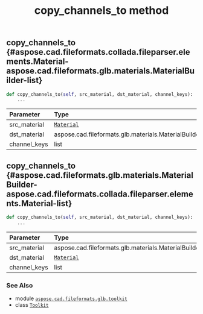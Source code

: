 ﻿---
title: copy_channels_to method
second_title: Aspose.CAD for Python via .NET API References
description: 
type: docs
weight: 20
url: /python-net/aspose.cad.fileformats.glb.toolkit/toolkit/copy_channels_to/
is_root: false
---

## copy_channels_to {#aspose.cad.fileformats.collada.fileparser.elements.Material-aspose.cad.fileformats.glb.materials.MaterialBuilder-list}





```python
def copy_channels_to(self, src_material, dst_material, channel_keys):
    ...
```


| Parameter | Type | Description |
| :- | :- | :- |
| src_material | [`Material`](/cad/python-net/aspose.cad.fileformats.collada.fileparser.elements/material) |  |
| dst_material | aspose.cad.fileformats.glb.materials.MaterialBuilder |  |
| channel_keys | list |  |


## copy_channels_to {#aspose.cad.fileformats.glb.materials.MaterialBuilder-aspose.cad.fileformats.collada.fileparser.elements.Material-list}





```python
def copy_channels_to(self, src_material, dst_material, channel_keys):
    ...
```


| Parameter | Type | Description |
| :- | :- | :- |
| src_material | aspose.cad.fileformats.glb.materials.MaterialBuilder |  |
| dst_material | [`Material`](/cad/python-net/aspose.cad.fileformats.collada.fileparser.elements/material) |  |
| channel_keys | list |  |



### See Also
* module [`aspose.cad.fileformats.glb.toolkit`](../../)
* class [`Toolkit`](/cad/python-net/aspose.cad.fileformats.glb.toolkit/toolkit)
